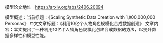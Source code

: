 模型论文地址：https://arxiv.org/abs/2406.20094

模型概述：当前标题：《Scaling Synthetic Data Creation with 1,000,000,000 Personas》
中文文章标题：《利用10亿个人物角色规模化合成数据创建》
文章内容：本文提出了一种利用10亿个人物角色规模化创建合成数据的方法，以提升数据多样性和模型性能。
